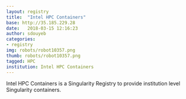 ```yaml
---
layout: registry
title:  "Intel HPC Containers"
base: http://35.185.229.28
date:   2018-03-15 12:16:23
author: sdouyeb
categories:
- registry
img: robots/robot10357.png
thumb: robots/robot10357.png
tagged: HPC
institution: Intel HPC Containers
---
```


Intel HPC Containers is a Singularity Registry to provide institution level Singularity containers.
